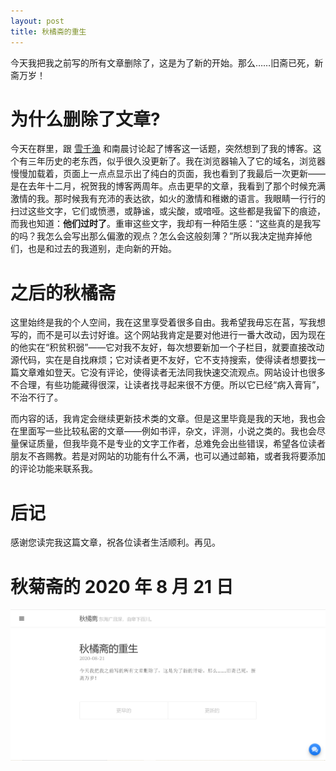 ```yaml
---
layout: post
title: 秋橘斋的重生
---
```

今天我把我之前写的所有文章删除了，这是为了新的开始。那么……旧斋已死，新斋万岁！
<!--more-->
# 为什么删除了文章?

今天在群里，跟 [雪千渔](http://www.imxqy.com/) 和南晨讨论起了博客这一话题，突然想到了我的博客。这个有三年历史的老东西，似乎很久没更新了。我在浏览器输入了它的域名，浏览器慢慢加载着，页面上一点点显示出了纯白的页面，我也看到了我最后一次更新——是在去年十二月，祝贺我的博客两周年。点击更早的文章，我看到了那个时候充满激情的我。那时候我有充沛的表达欲，如火的激情和稚嫩的语言。我眼睛一行行的扫过这些文字，它们或愤懑，或静谧，或尖酸，或喑哑。这些都是我留下的痕迹，而我也知道：**他们过时了**。重审这些文字，我却有一种陌生感：“这些真的是我写的吗？我怎么会写出那么偏激的观点？怎么会这般刻薄？”所以我决定抛弃掉他们，也是和过去的我道别，走向新的开始。

# 之后的秋橘斋

这里始终是我的个人空间，我在这里享受着很多自由。我希望我毋忘在莒，写我想写的，而不是可以去讨好谁。这个网站我肯定是要对他进行一番大改动，因为现在的他实在“积贫积弱”——它对我不友好，每次想要新加一个子栏目，就要直接改动源代码，实在是自找麻烦；它对读者更不友好，它不支持搜索，使得读者想要找一篇文章难如登天。它没有评论，使得读者无法同我快速交流观点。网站设计也很多不合理，有些功能藏得很深，让读者找寻起来很不方便。所以它已经“病入膏肓”，不治不行了。

而内容的话，我肯定会继续更新技术类的文章。但是这里毕竟是我的天地，我也会在里面写一些比较私密的文章——例如书评，杂文，评测，小说之类的。我也会尽量保证质量，但我毕竟不是专业的文字工作者，总难免会出些错误，希望各位读者朋友不吝赐教。若是对网站的功能有什么不满，也可以通过邮箱，或者我将要添加的评论功能来联系我。

# 后记

感谢您读完我这篇文章，祝各位读者生活顺利。再见。

# 秋菊斋的 2020 年 8 月 21 日
![qiujuzhai](../public/images/qiujuzhai20200821.png)